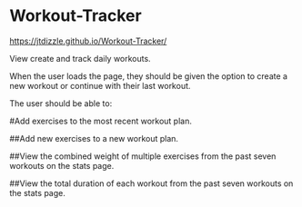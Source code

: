# Workout-Tracker
https://jtdizzle.github.io/Workout-Tracker/  

View create and track daily workouts.  

When the user loads the page, they should be given the option to create a new workout or continue with their last workout.  

The user should be able to:  

#Add exercises to the most recent workout plan.  

##Add new exercises to a new workout plan.  

##View the combined weight of multiple exercises from the past seven workouts on the stats page.  

##View the total duration of each workout from the past seven workouts on the stats page.  
